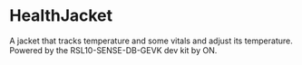 # HealthJacket
A jacket that tracks temperature and some vitals and adjust its temperature. Powered by the RSL10-SENSE-DB-GEVK dev kit by ON.
